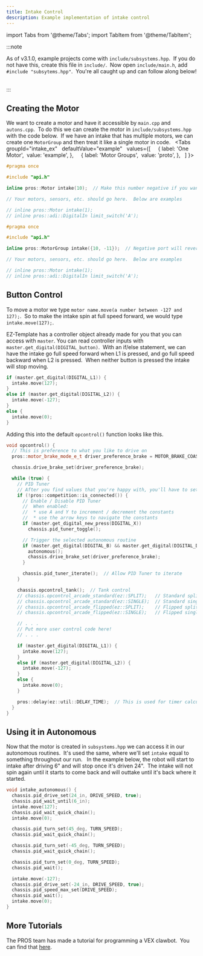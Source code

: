 ```yaml
---
title: Intake Control
description: Example implementation of intake control
---
```

import Tabs from '@theme/Tabs';
import TabItem from '@theme/TabItem';

:::note

As of v3.1.0, example projects come with `include/subsystems.hpp`.  If you do not have this, create this file in `include/`.  Now open `include/main.h`, add `#include "subsytems.hpp"`.  You're all caught up and can follow along below!  

:::

## Creating the Motor
We want to create a motor and have it accessible by `main.cpp` and `autons.cpp`.  To do this we can create the motor in `include/subsystems.hpp` with the code below.  If we have an intake that has multiple motors, we can create one `MotorGroup` and then treat it like a single motor in code.  
<Tabs
  groupId="intake_ex"
  defaultValue="example"
  values={[
    { label: 'One Motor',  value: 'example', },
    { label: 'Motor Groups',  value: 'proto', },
  ]
}>

<TabItem value="example">

```cpp
#pragma once

#include "api.h"

inline pros::Motor intake(10);  // Make this number negative if you want to reverse the motor

// Your motors, sensors, etc. should go here.  Below are examples

// inline pros::Motor intake(1);
// inline pros::adi::DigitalIn limit_switch('A');
```
</TabItem>


<TabItem value="proto">

```cpp
#pragma once

#include "api.h"

inline pros::MotorGroup intake({10, -11});  // Negative port will reverse the motor

// Your motors, sensors, etc. should go here.  Below are examples

// inline pros::Motor intake(1);
// inline pros::adi::DigitalIn limit_switch('A');
```
</TabItem>
</Tabs>


## Button Control
To move a motor we type `motor name.move(a number between -127 and 127);`.  So to make the intake spin at full speed forward, we would type `intake.move(127);`.

EZ-Template has a controller object already made for you that you can access with `master`.  You can read controller inputs with `master.get_digital(DIGITAL_button)`.  With an if/else statement, we can have the intake go full speed forward when L1 is pressed, and go full speed backward when L2 is pressed.  When neither button is pressed the intake will stop moving.  
```cpp
if (master.get_digital(DIGITAL_L1)) {
  intake.move(127);
} 
else if (master.get_digital(DIGITAL_L2)) {
  intake.move(-127);
} 
else {
  intake.move(0);
}
```

Adding this into the default `opcontrol()` function looks like this.  
```cpp
void opcontrol() {
  // This is preference to what you like to drive on
  pros::motor_brake_mode_e_t driver_preference_brake = MOTOR_BRAKE_COAST;

  chassis.drive_brake_set(driver_preference_brake);

  while (true) {
    // PID Tuner
    // After you find values that you're happy with, you'll have to set them in auton.cpp
    if (!pros::competition::is_connected()) {
      // Enable / Disable PID Tuner
      //  When enabled:
      //  * use A and Y to increment / decrement the constants
      //  * use the arrow keys to navigate the constants
      if (master.get_digital_new_press(DIGITAL_X))
        chassis.pid_tuner_toggle();

      // Trigger the selected autonomous routine
      if (master.get_digital(DIGITAL_B) && master.get_digital(DIGITAL_DOWN)) {
        autonomous();
        chassis.drive_brake_set(driver_preference_brake);
      }

      chassis.pid_tuner_iterate();  // Allow PID Tuner to iterate
    }

    chassis.opcontrol_tank();  // Tank control
    // chassis.opcontrol_arcade_standard(ez::SPLIT);   // Standard split arcade
    // chassis.opcontrol_arcade_standard(ez::SINGLE);  // Standard single arcade
    // chassis.opcontrol_arcade_flipped(ez::SPLIT);    // Flipped split arcade
    // chassis.opcontrol_arcade_flipped(ez::SINGLE);   // Flipped single arcade

    // . . .
    // Put more user control code here!
    // . . .

    if (master.get_digital(DIGITAL_L1)) {
      intake.move(127);
    } 
    else if (master.get_digital(DIGITAL_L2)) {
      intake.move(-127);
    } 
    else {
      intake.move(0);
    }

    pros::delay(ez::util::DELAY_TIME);  // This is used for timer calculations!  Keep this ez::util::DELAY_TIME
  }
}
```

## Using it in Autonomous
Now that the motor is created in `subsystems.hpp` we can access it in our autonomous routines.  It's used the same, where we'll set `intake` equal to something throughout our run.   In the example below, the robot will start to intake after driving 6" and will stop once it's driven 24".  The intake will not spin again until it starts to come back and will outtake until it's back where it started.  
```cpp
void intake_autonomous() {
  chassis.pid_drive_set(24_in, DRIVE_SPEED, true);
  chassis.pid_wait_until(6_in);
  intake.move(127);
  chassis.pid_wait_quick_chain();
  intake.move(0);

  chassis.pid_turn_set(45_deg, TURN_SPEED);
  chassis.pid_wait_quick_chain();

  chassis.pid_turn_set(-45_deg, TURN_SPEED);
  chassis.pid_wait_quick_chain();

  chassis.pid_turn_set(0_deg, TURN_SPEED);
  chassis.pid_wait();

  intake.move(-127);
  chassis.pid_drive_set(-24_in, DRIVE_SPEED, true);
  chassis.pid_speed_max_set(DRIVE_SPEED);  
  chassis.pid_wait();
  intake.move(0);
}
```

## More Tutorials
The PROS team has made a tutorial for programming a VEX clawbot.  You can find that [here](https://pros.cs.purdue.edu/v5/tutorials/walkthrough/clawbot.html).